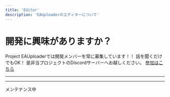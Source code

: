 ```yaml
---
title: 'Editor'
description: 'EAUploaderのエディターについて'
---
```

# 開発に興味がありますか？
Project EAUploaderでは開発メンバーを常に募集しています！！
話を聞くだけでもOK！
是非当プロジェクトのDiscordサーバーへお越しください。
[参加はこちら](https://discord.gg/yYFru7brra)
* * *
* * *
メンテナンス中
